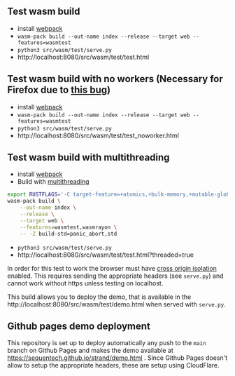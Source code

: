 <!--
SPDX-FileCopyrightText: 2022 David Ruescas <david@sequentech.io>
SPDX-FileCopyrightText: 2022 Eduardo Robles <edu@sequentech.io>

SPDX-License-Identifier: AGPL-3.0-only
-->
## Test wasm build

* install [webpack](https://rustwasm.github.io/wasm-pack/installer/)
* `wasm-pack build --out-name index --release --target web --features=wasmtest`
* `python3 src/wasm/test/serve.py`
* http://localhost:8080/src/wasm/test/test.html

## Test wasm build with no workers (Necessary for Firefox due to [this bug](https://bugzilla.mozilla.org/show_bug.cgi?id=1247687))

* install [webpack](https://rustwasm.github.io/wasm-pack/installer/)
* `wasm-pack build --out-name index --release --target web --features=wasmtest`
* `python3 src/wasm/test/serve.py`
* http://localhost:8080/src/wasm/test/test_noworker.html

## Test wasm build with multithreading

* install [webpack](https://rustwasm.github.io/wasm-pack/installer/)
* Build with [multithreading](https://github.com/GoogleChromeLabs/wasm-bindgen-rayon)

```bash
export RUSTFLAGS='-C target-feature=+atomics,+bulk-memory,+mutable-globals' 
wasm-pack build \
    --out-name index \
    --release \
    --target web \
    --features=wasmtest,wasmrayon \
    -- -Z build-std=panic_abort,std

```
* `python3 src/wasm/test/serve.py`
* http://localhost:8080/src/wasm/test/test.html?threaded=true

In order for this test to work the browser must have [cross origin
isolation](https://web.dev/cross-origin-isolation-guide/) enabled. This requires
sending the appropriate headers (see `serve.py`) and cannot work without https
unless testing on localhost.

This build allows you to deploy the demo, that is available in the 
http://localhost:8080/src/wasm/test/demo.html when served with `serve.py`.

## Github pages demo deployment

This repository is set up to deploy automatically any push to the `main` branch
on Github Pages and makes the demo available at
https://sequentech.github.io/strand/demo.html . Since Github Pages doesn't allow
to setup the appropriate headers, these are setup using CloudFlare.